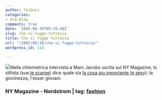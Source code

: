 ```yaml
---
author: leibniz
categories:
- old-blog
comments: true
date: '2005-08-30T09:19:48Z'
slug: che-si-fugge-tuttavia
title: Che si fugge tuttavia
url: "/2005/08/30/che-si-fugge-tuttavia/"
wordpress_id: 114

---
```

![](https://a1216.g.akamai.net/f/1216/955/6h/images2.nordstrom.com/images/store/product/medium/137211.jpg)Nella chilometrica intervista a Marc Jacobs uscita sul NY Magazine, lo stilista (sue[ le scarpe](https://store.nordstrom.com/product/product_brandboutique.asp?styleid=2846814&boutique=marc_by_marc_jacobs&category=2376778%7E2372811%7E2382588%7E2382631%7E2382633&NextStyleID=none&PrevStyleID=2860736)) dice quale sia [la cosa piu importante (e sexy)](https://newyorkmetro.com/nymetro/shopping/fashion/12544/index.html): la giovinezza, l'esser giovani.  



### NY Magazine - Nordstrom | tag: [fashion](https://www.technorati.com/tags/fashion)
